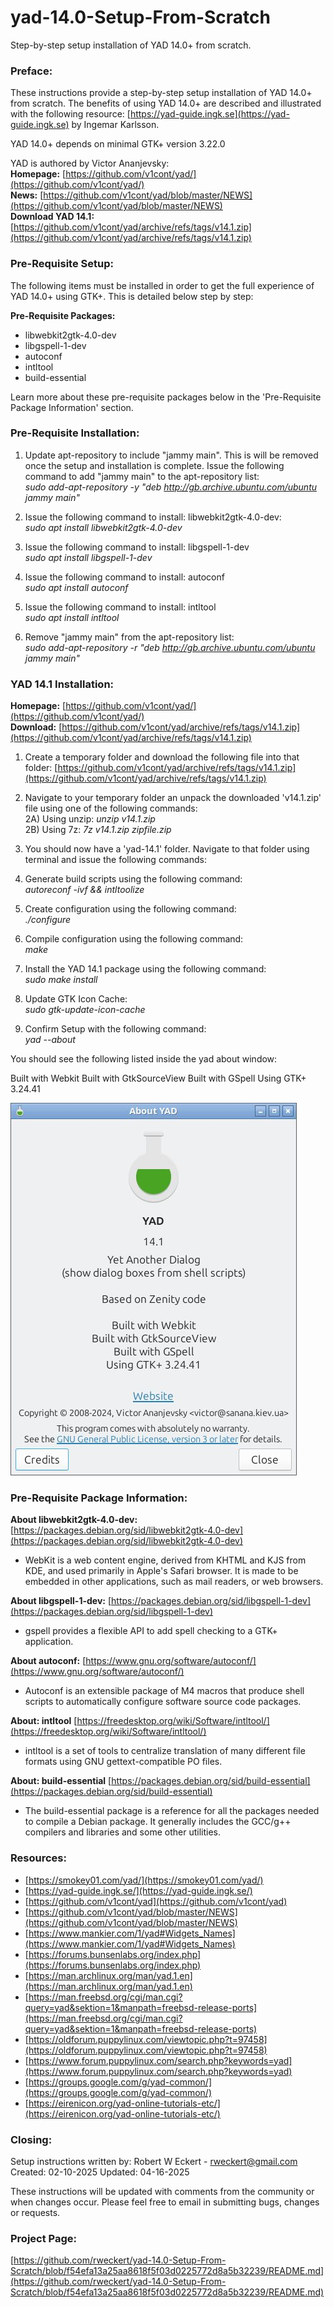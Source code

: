# yad-14.0-Setup-From-Scratch
Step-by-step setup installation of YAD 14.0+ from scratch.

### Preface:
These instructions provide a step-by-step setup installation of YAD 14.0+ from scratch. The benefits of using YAD 14.0+ are described and illustrated with the following resource: [https://yad-guide.ingk.se](https://yad-guide.ingk.se) by Ingemar Karlsson.

YAD 14.0+ depends on minimal GTK+ version 3.22.0

YAD is authored by Victor Ananjevsky:<br/>
**Homepage:** [https://github.com/v1cont/yad/](https://github.com/v1cont/yad/)<br/>
**News:** [https://github.com/v1cont/yad/blob/master/NEWS](https://github.com/v1cont/yad/blob/master/NEWS)<br/>
**Download YAD 14.1:** [https://github.com/v1cont/yad/archive/refs/tags/v14.1.zip](https://github.com/v1cont/yad/archive/refs/tags/v14.1.zip)<br/>

### Pre-Requisite Setup:

The following items must be installed in order to get the full experience of YAD 14.0+ using GTK+. This is detailed below step by step:

**Pre-Requisite Packages:**
- libwebkit2gtk-4.0-dev
- libgspell-1-dev 
- autoconf
- intltool
- build-essential

Learn more about these pre-requisite packages below in the 'Pre-Requisite Package Information' section.

### Pre-Requisite Installation:

1) Update apt-repository to include "jammy main". This is will be removed once the setup and installation is complete. Issue the following command to add "jammy main" to the apt-repository list:<br/>
_sudo add-apt-repository -y "deb http://gb.archive.ubuntu.com/ubuntu jammy main"_

2) Issue the following command to install: libwebkit2gtk-4.0-dev:<br/>
_sudo apt install libwebkit2gtk-4.0-dev_

3) Issue the following command to install: libgspell-1-dev<br/>
_sudo apt install libgspell-1-dev_

4) Issue the following command to install: autoconf<br/>
_sudo apt install autoconf_

5) Issue the following command to install: intltool<br/>
_sudo apt install intltool_

6) Remove "jammy main" from the apt-repository list:<br/>
_sudo add-apt-repository -r "deb http://gb.archive.ubuntu.com/ubuntu jammy main"_

### YAD 14.1 Installation:

**Homepage:** [https://github.com/v1cont/yad/](https://github.com/v1cont/yad/)<br/>
**Download:** [https://github.com/v1cont/yad/archive/refs/tags/v14.1.zip](https://github.com/v1cont/yad/archive/refs/tags/v14.1.zip)

1) Create a temporary folder and download the following file into that folder:
[https://github.com/v1cont/yad/archive/refs/tags/v14.1.zip](https://github.com/v1cont/yad/archive/refs/tags/v14.1.zip)

2) Navigate to your temporary folder an unpack the downloaded 'v14.1.zip' file using one of the following commands:<br/>
2A) Using unzip: _unzip v14.1.zip_<br/>
2B) Using 7z:    _7z v14.1.zip zipfile.zip_<br/>

3) You should now have a 'yad-14.1' folder. Navigate to that folder using terminal and issue the following commands:

4) Generate build scripts using the following command:<br/>
_autoreconf -ivf && intltoolize_

5) Create configuration using the following command:<br/>
_./configure_

6) Compile configuration using the following command:<br/>
_make_

7) Install the YAD 14.1 package using the following command:<br/>
_sudo make install_

8) Update GTK Icon Cache:<br/>
_sudo gtk-update-icon-cache_

9) Confirm Setup with the following command:<br/>
_yad --about_

You should see the following listed inside the yad about window:

Built with Webkit
Built with GtkSourceView
Built with GSpell
Using GTK+ 3.24.41

![yad --about Screenshot](https://github.com/rweckert/yad-14.0-Setup-From-Scratch/blob/main/yad14.jpg)

### Pre-Requisite Package Information:

**About libwebkit2gtk-4.0-dev:**
[https://packages.debian.org/sid/libwebkit2gtk-4.0-dev](https://packages.debian.org/sid/libwebkit2gtk-4.0-dev)
- WebKit is a web content engine, derived from KHTML and KJS from KDE, and used primarily in Apple's Safari browser. It is made to be embedded in other applications, such as mail readers, or web browsers.

**About libgspell-1-dev:**
[https://packages.debian.org/sid/libgspell-1-dev](https://packages.debian.org/sid/libgspell-1-dev)
- gspell provides a flexible API to add spell checking to a GTK+ application.

**About autoconf:**
[https://www.gnu.org/software/autoconf/](https://www.gnu.org/software/autoconf/)
- Autoconf is an extensible package of M4 macros that produce shell scripts to automatically configure software source code packages.

**About: intltool**
[https://freedesktop.org/wiki/Software/intltool/](https://freedesktop.org/wiki/Software/intltool/)
- intltool is a set of tools to centralize translation of many different file formats using GNU gettext-compatible PO files.

**About: build-essential**
[https://packages.debian.org/sid/build-essential](https://packages.debian.org/sid/build-essential)
- The build-essential package is a reference for all the packages needed to compile a Debian package. It generally includes the GCC/g++ compilers and libraries and some other utilities.

### Resources:
- [https://smokey01.com/yad/](https://smokey01.com/yad/)
- [https://yad-guide.ingk.se/](https://yad-guide.ingk.se/)
- [https://github.com/v1cont/yad](https://github.com/v1cont/yad)
- [https://github.com/v1cont/yad/blob/master/NEWS](https://github.com/v1cont/yad/blob/master/NEWS)
- [https://www.mankier.com/1/yad#Widgets_Names](https://www.mankier.com/1/yad#Widgets_Names)
- [https://forums.bunsenlabs.org/index.php](https://forums.bunsenlabs.org/index.php)
- [https://man.archlinux.org/man/yad.1.en](https://man.archlinux.org/man/yad.1.en)
- [https://man.freebsd.org/cgi/man.cgi?query=yad&sektion=1&manpath=freebsd-release-ports](https://man.freebsd.org/cgi/man.cgi?query=yad&sektion=1&manpath=freebsd-release-ports)
- [https://oldforum.puppylinux.com/viewtopic.php?t=97458](https://oldforum.puppylinux.com/viewtopic.php?t=97458)
- [https://www.forum.puppylinux.com/search.php?keywords=yad](https://www.forum.puppylinux.com/search.php?keywords=yad)
- [https://groups.google.com/g/yad-common/](https://groups.google.com/g/yad-common/)
- [https://eirenicon.org/yad-online-tutorials-etc/](https://eirenicon.org/yad-online-tutorials-etc/)

### Closing:
Setup instructions written by: Robert W Eckert - rweckert@gmail.com
Created: 02-10-2025 Updated: 04-16-2025

These instructions will be updated with comments from the community or when changes occur. Please feel free to email in submitting bugs, changes or requests.

### Project Page: <br/>
[https://github.com/rweckert/yad-14.0-Setup-From-Scratch/blob/f54efa13a25aa8618f5f03d0225772d8a5b32239/README.md](https://github.com/rweckert/yad-14.0-Setup-From-Scratch/blob/f54efa13a25aa8618f5f03d0225772d8a5b32239/README.md)
